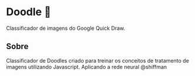 # Doodle :dragon:

Classificador de imagens do Google Quick Draw.

## Sobre

Classificador de Doodles criado para treinar os conceitos de tratamento de imagens utilizando Javascript. Aplicando a rede neural @shiffman
